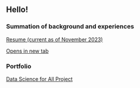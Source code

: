 ## Hello! 
### Summation of background and experiences
[Resume (current as of November 2023)](https://acrobat.adobe.com/link/review?uri=urn:aaid:scds:US:bbebc2c8-0b38-31f2-984f-4ad8fb4ccb29)

<a href="[placeholder.com](https://acrobat.adobe.com/link/review?uri=urn:aaid:scds:US:bbebc2c8-0b38-31f2-984f-4ad8fb4ccb29)" target="_test resume">Opens in new tab</a>

### Portfolio
[Data Science for All Project](https://acrobat.adobe.com/link/review?uri=urn:aaid:scds:US:bbc3e7a2-3153-31e0-aa51-414ec5bf3fc1) 
